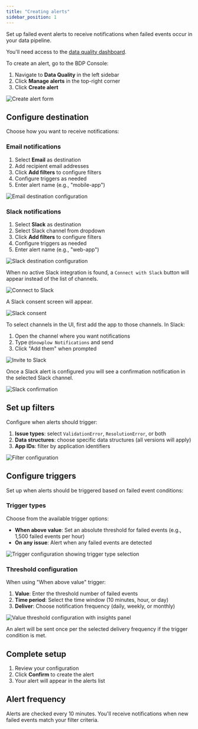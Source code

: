 ```yaml
---
title: "Creating alerts"
sidebar_position: 1
---
```


Set up failed event alerts to receive notifications when failed events occur in your data pipeline.


You'll need access to the [data quality dashboard](/docs/data-product-studio/data-quality/failed-events/monitoring-failed-events/index.md#data-quality-dashboard).

To create an alert, go to the BDP Console:
1. Navigate to **Data Quality** in the left sidebar
2. Click **Manage alerts** in the top-right corner
3. Click **Create alert**

![Create alert form](images/data_quality_create_alert.png)

## Configure destination

Choose how you want to receive notifications:

### Email notifications

1. Select **Email** as destination
2. Add recipient email addresses
3. Click **Add filters** to configure filters
4. Configure triggers as needed
5. Enter alert name (e.g., "mobile-app")

![Email destination configuration](images/data_quality_create_email_alert.png)

### Slack notifications

1. Select **Slack** as destination
2. Select Slack channel from dropdown
3. Click **Add filters** to configure filters
4. Configure triggers as needed
5. Enter alert name (e.g., "web-app")

![Slack destination configuration](images/data_quality_create_slack_alert.png)

When no active Slack integration is found, a `Connect with Slack` button will appear instead of the list of channels.

![Connect to Slack](images/data_quality_connect_slack.png)

A Slack consent screen will appear.

![Slack consent](images/data_quality_slack.png)

To select channels in the UI, first add the app to those channels. In Slack:

1. Open the channel where you want notifications
2. Type `@Snowplow Notifications` and send
3. Click "Add them" when prompted

![Invite to Slack](images/data_quality_slack_invite.png)

Once a Slack alert is configured you will see a confirmation notification in the selected Slack channel.

![Slack confirmation](images/data_quality_slack_confirmation.png)

## Set up filters

Configure when alerts should trigger:

1. **Issue types**: select `ValidationError`, `ResolutionError`, or both
2. **Data structures**: choose specific data structures (all versions will apply)
3. **App IDs**: filter by application identifiers

![Filter configuration](images/data_quality_filters.png)

## Configure triggers

Set up when alerts should be triggered based on failed event conditions:

### Trigger types

Choose from the available trigger options:

- **When above value**: Set an absolute threshold for failed events (e.g., 1,500 failed events per hour)
- **On any issue**: Alert when any failed events are detected

![Trigger configuration showing trigger type selection](images/data_quality_trigger_types.png)

### Threshold configuration

When using "When above value" trigger:

1. **Value**: Enter the threshold number of failed events
2. **Time period**: Select the time window (10 minutes, hour, or day)
3. **Deliver**: Choose notification frequency (daily, weekly, or monthly)

![Value threshold configuration with insights panel](images/data_quality_absolute_threshold.png)

An alert will be sent once per the selected delivery frequency if the trigger condition is met.

## Complete setup

1. Review your configuration
2. Click **Confirm** to create the alert
3. Your alert will appear in the alerts list

## Alert frequency

Alerts are checked every 10 minutes. You'll receive notifications when new failed events match your filter criteria.
